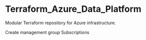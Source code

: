 # Terraform_Azure_Data_Platform
Modular Terraform repository for Azure infrastructure.

Create management group
Subscriptions 
